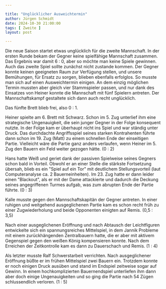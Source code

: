 ```yaml
---

title: "Unglücklicher Ausweichtermin"
author: Jürgen Schmidt
date: 2024-10-30 21:00:00
tags: [ Zweite ]
layout: post

---
```


Die neue Saison startet etwas unglücklich für die zweite Mannschaft. In der ersten Runde bekam der Gegner keine spielfähige Mannschaft  zusammen. Das Ergebnis war damit 6 : 0, aber so möchte man keine Spiele gewinnen.  Auch das zweite Spiel  sollte zunächst nicht zustande kommen. Der Gegner konnte keinen geeigneten Raum zur Verfügung stellen, und unsere Bemühungen, für Ersatz zu sorgen, blieben ebenfalls erfolglos. So musste man sich auf einen Ausweichtermin einigen. An dem einzig möglichen Termin mussten aber gleich vier Stammspieler passen, und nur dank des Einsatzes von Heiner konnte die Mannschaft mit fünf Spielern antreten. Der Mannschaftskampf gestaltete sich dann auch recht unglücklich.

<!-- continue -->

Das  fünfte Brett blieb frei, also 0 : 1.

Heiner spielte am 6. Brett mit Schwarz. Schon im 5. Zug unterlief ihm eine strategische Ungenauigkeit, die sein junger Gegner in der Folge konsequent nutzte. In der Folge kam er überhaupt nicht ins Spiel und war ständig unter Druck.  Das durchdachte Angriffsspiel seines starken Kontrahenten führte dann schon im 19. Zug (Matt) zu einem schnellen Ende der einseitigen Partie. Vielleicht wäre die Partie ganz anders verlaufen, wenn Heiner im 5. Zug den Bauern ein Feld weiter gezogen hätte. (0 : 2)

Hans hatte Weiß und geriet dank der passiven Spielweise seines Gegners schon bald in Vorteil. Obwohl er an einer Stelle die stärkste Fortsetzung übersah, blieb es ein "Spiel auf ein Tor" mit deutlichem Stellungsvorteil (laut Computeranalyse ca. 2 Bauerneinheiten). Im 23. Zug hatte er dann leider einen "Blackout", als er mit der Dame attackierte und dadurch die Deckung seines angegriffenen Turmes aufgab, was zum abrupten Ende der Partie führte. (0 : 3)

Kalle musste gegen den Mannschaftskapitän der Gegner antreten. In einer ruhigen und weitgehend ausgeglichenen Partie kam es schon recht früh zu einer Zugwiederholung und beide Opponenten einigten auf Remis. (0,5 : 3,5)

Nach einer ausgeglichenen Eröffnung und nach Abtausch der Leichtfiguren entwickelte sich ein spannungsreiches Mittelspiel, in dem Jannik Probleme mit einem zurückhängenden Zentralbauern hatte, die er aber mit aktivem Gegenspiel gegen den weißen König kompensieren konnte. Nach dem Erreichen der Zeitkontrolle kam es dann zu Dauerschach und Remis. (1 : 4)

Als letzter musste Ralf Schwerstarbeit verrichten. Nach ausgeglichener Eröffnung büßte er im frühen Mittelspiel zwei Bauern ein. Trotzdem konnte er noch einigen Druck ausüben und stand im Endspiel zeitweise sogar auf Gewinn. In einem hochkomplizierten Bauernendspiel unterliefen ihm dann aber doch einige Ungenauigkeiten und so ging die Partie nach 54 Zügen schlussendlich verloren. (1 : 5)
